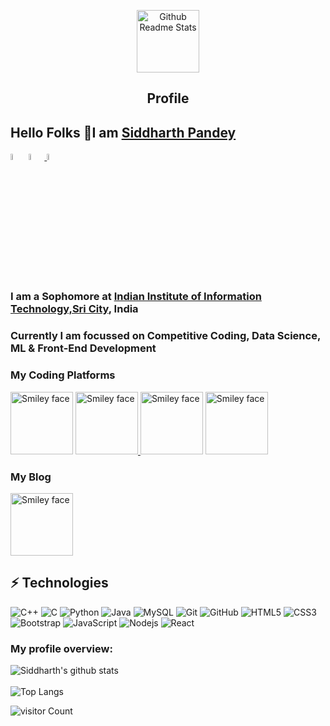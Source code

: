 <p align="center">
 <img width="100px" src="https://res.cloudinary.com/practicaldev/image/fetch/s--KDwug-8e--/c_fill,f_auto,fl_progressive,h_320,q_auto,w_320/https://dev-to-uploads.s3.amazonaws.com/uploads/user/profile_image/460112/491744fe-9069-4ab5-8fd4-aba4498bf1bd.jpg" align="center" alt="Github Readme Stats" />
 <h2 align="center">Profile</h2>
</p>

## Hello Folks 👋I am [Siddharth Pandey](https://siddharth25pandey.github.io)
[<img src="https://img.icons8.com/color/48/000000/linkedin.png" width="5%"/>](https://www.linkedin.com/in/siddharth25pandey/)
  <a href="mailto:siddharth25pandey@gmail.com"> <img src="https://img.icons8.com/fluent/48/000000/gmail.png" width="5%"/> </a>
  <a href="https://dev.to/siddharth25pandey">
  <img src="https://d2fltix0v2e0sb.cloudfront.net/dev-badge.svg" alt="SIDDHARTH PANDEY's DEV Profile" width="5%">
</a>
### I am a Sophomore at [Indian Institute of Information Technology,Sri City](http://www.iiits.ac.in), India
### Currently I am focussed on Competitive Coding, Data Science, ML & Front-End Development
### My Coding Platforms
<a href="https://codeforces.com/profile/siddharth_25"><img src="https://sta.codeforces.com/s/17425/images/codeforces-logo-with-telegram.png" alt="Smiley face" height="100" width="100"></a>
<a href="https://www.codechef.com/users/siddharth_25"><img src="https://s3.amazonaws.com/codechef_shared/misc/fb-image-icon.png" alt="Smiley face" height ="100"  width="100">
 <a href="https://www.hackerrank.com/siddharth25pand1"><img src="https://s3.amazonaws.com/sr-marketplace-prod/wp-content/uploads/2015/08/hackerrank.jpg" alt="Smiley face" height ="100" width="100"></a>
 <a href="https://app.codesignal.com/profile/siddharth166"><img src="https://codesignal.com/wp-content/uploads/2020/11/CoodeSignal_Logo_Long_Blue.svg" alt="Smiley face" height="100" width="100"></a>

 ### My Blog
 <a href="https://sid293571351.wordpress.com"><img src="https://sid293571351.files.wordpress.com/2020/05/cropped-sidblog-logo.png" alt="Smiley face" height ="100" width="100"></a>

  
## ⚡ Technologies
![C++](https://img.shields.io/badge/-++-00599C?style=flat-square&logo=c)
![C](https://img.shields.io/badge/--00599C?style=flat-square&logo=c)
![Python](https://img.shields.io/badge/-Python-black?style=flat-square&logo=Python)
![Java](https://img.shields.io/badge/-java-E34A86?style=flat-square&logo=java)
![MySQL](https://img.shields.io/badge/-MySQL-black?style=flat-square&logo=mysql)
![Git](https://img.shields.io/badge/-Git-black?style=flat-square&logo=git)
![GitHub](https://img.shields.io/badge/-GitHub-181717?style=flat-square&logo=github)
![HTML5](https://img.shields.io/badge/-HTML5-E34F26?style=flat-square&logo=html5&logoColor=white)
![CSS3](https://img.shields.io/badge/-CSS3-1572B6?style=flat-square&logo=css3)
![Bootstrap](https://img.shields.io/badge/-Bootstrap-563D7C?style=flat-square&logo=bootstrap)
![JavaScript](https://img.shields.io/badge/-JavaScript-black?style=flat-square&logo=javascript)
![Nodejs](https://img.shields.io/badge/-Nodejs-black?style=flat-square&logo=Node.js)
![React](https://img.shields.io/badge/-React-black?style=flat-square&logo=react)



### My profile overview: 

![Siddharth's github stats](https://github-readme-stats.vercel.app/api?username=siddharth25pandey&show_icons=true)
<br />
<br />
![Top Langs](https://github-readme-stats.vercel.app/api/top-langs/?username=siddharth25pandey&show_icons=true)



 ![visitor Count](https://visitor-badge.laobi.icu/badge?page_id=siddharth25pandey.siddharth25pandey)

<!--
**siddharth25pandey/siddharth25pandey** is a ✨ _special_ ✨ repository because its `README.md` (this file) appears on your GitHub profile.

Here are some ideas to get you started:

- 🔭 I’m currently working on ...
- 🌱 I’m currently learning ...
- 👯 I’m looking to collaborate on ...
- 🤔 I’m looking for help with ...
- 💬 Ask me about ...
- 📫 How to reach me: ...
- 😄 Pronouns: ...
- ⚡ Fun fact: ...
-->
